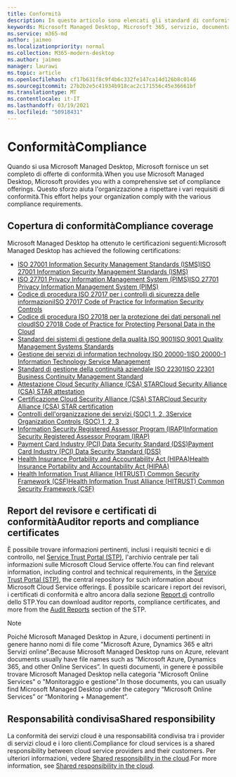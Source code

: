 ```yaml
---
title: Conformità
description: In questo articolo sono elencati gli standard di conformità rilevanti per Microsoft Managed Desktop.
keywords: Microsoft Managed Desktop, Microsoft 365, servizio, documentazione
ms.service: m365-md
author: jaimeo
ms.localizationpriority: normal
ms.collection: M365-modern-desktop
ms.author: jaimeo
manager: laurawi
ms.topic: article
ms.openlocfilehash: cf17b631f8c9f4b6c332fe147ca14d126b8c0146
ms.sourcegitcommit: 27b2b2e5c41934b918cac2c171556c45e36661bf
ms.translationtype: MT
ms.contentlocale: it-IT
ms.lasthandoff: 03/19/2021
ms.locfileid: "50918431"
---
```

# <a name="compliance"></a><span data-ttu-id="69986-104">Conformità</span><span class="sxs-lookup"><span data-stu-id="69986-104">Compliance</span></span>

<span data-ttu-id="69986-105">Quando si usa Microsoft Managed Desktop, Microsoft fornisce un set completo di offerte di conformità.</span><span class="sxs-lookup"><span data-stu-id="69986-105">When you use Microsoft Managed Desktop, Microsoft provides you with a comprehensive set of compliance offerings.</span></span> <span data-ttu-id="69986-106">Questo sforzo aiuta l'organizzazione a rispettare i vari requisiti di conformità.</span><span class="sxs-lookup"><span data-stu-id="69986-106">This effort helps your organization comply with the various compliance requirements.</span></span>

## <a name="compliance-coverage"></a><span data-ttu-id="69986-107">Copertura di conformità</span><span class="sxs-lookup"><span data-stu-id="69986-107">Compliance coverage</span></span>

<span data-ttu-id="69986-108">Microsoft Managed Desktop ha ottenuto le certificazioni seguenti:</span><span class="sxs-lookup"><span data-stu-id="69986-108">Microsoft Managed Desktop has achieved the following certifications:</span></span>

- [<span data-ttu-id="69986-109">ISO 27001 Information Security Management Standards (ISMS)</span><span class="sxs-lookup"><span data-stu-id="69986-109">ISO 27001 Information Security Management Standards (ISMS)</span></span>](/compliance/regulatory/offering-ISO-27001)
- [<span data-ttu-id="69986-110">ISO 27701 Privacy Information Management System (PIMS)</span><span class="sxs-lookup"><span data-stu-id="69986-110">ISO 27701 Privacy Information Management System (PIMS)</span></span>](/compliance/regulatory/offering-iso-27701)
- [<span data-ttu-id="69986-111">Codice di procedura ISO 27017 per i controlli di sicurezza delle informazioni</span><span class="sxs-lookup"><span data-stu-id="69986-111">ISO 27017 Code of Practice for Information Security Controls</span></span>](/compliance/regulatory/offering-ISO-27017)
- [<span data-ttu-id="69986-112">Codice di procedura ISO 27018 per la protezione dei dati personali nel cloud</span><span class="sxs-lookup"><span data-stu-id="69986-112">ISO 27018 Code of Practice for Protecting Personal Data in the Cloud</span></span>](/compliance/regulatory/offering-ISO-27018)
- [<span data-ttu-id="69986-113">Standard dei sistemi di gestione della qualità ISO 9001</span><span class="sxs-lookup"><span data-stu-id="69986-113">ISO 9001 Quality Management Systems Standards</span></span>](/compliance/regulatory/offering-ISO-9001)
- [<span data-ttu-id="69986-114">Gestione dei servizi di information technology ISO 20000-1</span><span class="sxs-lookup"><span data-stu-id="69986-114">ISO 20000-1 Information Technology Service Management</span></span>](/compliance/regulatory/offering-ISO-20000-1-2011)
- [<span data-ttu-id="69986-115">Standard di gestione della continuità aziendale ISO 22301</span><span class="sxs-lookup"><span data-stu-id="69986-115">ISO 22301 Business Continuity Management Standard</span></span>](/compliance/regulatory/offering-ISO-22301)
- [<span data-ttu-id="69986-116">Attestazione Cloud Security Alliance (CSA) STAR</span><span class="sxs-lookup"><span data-stu-id="69986-116">Cloud Security Alliance (CSA) STAR attestation</span></span>](/compliance/regulatory/offering-CSA-STAR-Attestation)
- [<span data-ttu-id="69986-117">Certificazione Cloud Security Alliance (CSA) STAR</span><span class="sxs-lookup"><span data-stu-id="69986-117">Cloud Security Alliance (CSA) STAR certification</span></span>](/compliance/regulatory/offering-CSA-Star-Certification)
- [<span data-ttu-id="69986-118">Controlli dell'organizzazione dei servizi (SOC) 1, 2, 3</span><span class="sxs-lookup"><span data-stu-id="69986-118">Service Organization Controls (SOC) 1, 2, 3</span></span>](/compliance/regulatory/offering-SOC)
- [<span data-ttu-id="69986-119">Information Security Registered Assessor Program (IRAP)</span><span class="sxs-lookup"><span data-stu-id="69986-119">Information Security Registered Assessor Program (IRAP)</span></span>](/compliance/regulatory/offering-ccsl-irap-australia)
- [<span data-ttu-id="69986-120">Payment Card Industry (PCI) Data Security Standard (DSS)</span><span class="sxs-lookup"><span data-stu-id="69986-120">Payment Card Industry (PCI) Data Security Standard (DSS)</span></span>](/compliance/regulatory/offering-PCI-DSS)
- [<span data-ttu-id="69986-121">Health Insurance Portability and Accountability Act (HIPAA)</span><span class="sxs-lookup"><span data-stu-id="69986-121">Health Insurance Portability and Accountability Act (HIPAA)</span></span>](/compliance/regulatory/offering-hipaa-hitech)
- [<span data-ttu-id="69986-122">Health Information Trust Alliance (HITRUST) Common Security Framework (CSF)</span><span class="sxs-lookup"><span data-stu-id="69986-122">Health Information Trust Alliance (HITRUST) Common Security Framework (CSF)</span></span>](/compliance/regulatory/offering-hitrust)


## <a name="auditor-reports-and-compliance-certificates"></a><span data-ttu-id="69986-123">Report del revisore e certificati di conformità</span><span class="sxs-lookup"><span data-stu-id="69986-123">Auditor reports and compliance certificates</span></span>

<span data-ttu-id="69986-124">È possibile trovare informazioni pertinenti, inclusi i requisiti tecnici e di controllo, nel [Service Trust Portal (STP)](https://servicetrust.microsoft.com/), l'archivio centrale per tali informazioni sulle Microsoft Cloud Service offerte.</span><span class="sxs-lookup"><span data-stu-id="69986-124">You can find relevant information, including control and technical requirements, in the [Service Trust Portal (STP)](https://servicetrust.microsoft.com/), the central repository for such information about Microsoft Cloud Service offerings.</span></span> <span data-ttu-id="69986-125">È possibile scaricare i report dei revisori, i certificati di conformità e altro ancora dalla sezione [Report di](https://servicetrust.microsoft.com/ViewPage/MSComplianceGuide) controllo dello STP.</span><span class="sxs-lookup"><span data-stu-id="69986-125">You can download auditor reports, compliance certificates, and more from the [Audit Reports](https://servicetrust.microsoft.com/ViewPage/MSComplianceGuide) section of the STP.</span></span>

> [!NOTE]
> <span data-ttu-id="69986-126">Poiché Microsoft Managed Desktop in Azure, i documenti pertinenti in genere hanno nomi di file come "Microsoft Azure, Dynamics 365 e altri Servizi online".</span><span class="sxs-lookup"><span data-stu-id="69986-126">Because Microsoft Managed Desktop runs on Azure, relevant documents usually have file names such as “Microsoft Azure, Dynamics 365, and other Online Services”.</span></span> <span data-ttu-id="69986-127">In questi documenti, in genere è possibile trovare Microsoft Managed Desktop nella categoria "Microsoft Online Services" o "Monitoraggio e gestione".</span><span class="sxs-lookup"><span data-stu-id="69986-127">In those documents, you can usually find Microsoft Managed Desktop under the category “Microsoft Online Services” or “Monitoring + Management”.</span></span>

## <a name="shared-responsibility"></a><span data-ttu-id="69986-128">Responsabilità condivisa</span><span class="sxs-lookup"><span data-stu-id="69986-128">Shared responsibility</span></span>

<span data-ttu-id="69986-129">La conformità dei servizi cloud è una responsabilità condivisa tra i provider di servizi cloud e i loro clienti.</span><span class="sxs-lookup"><span data-stu-id="69986-129">Compliance for cloud services is a shared responsibility between cloud service providers and their customers.</span></span> <span data-ttu-id="69986-130">Per ulteriori informazioni, vedere [Shared responsibility in the cloud](/azure/security/fundamentals/shared-responsibility).</span><span class="sxs-lookup"><span data-stu-id="69986-130">For more information, see [Shared responsibility in the cloud](/azure/security/fundamentals/shared-responsibility).</span></span>
